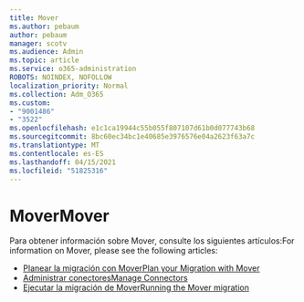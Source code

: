 ```yaml
---
title: Mover
ms.author: pebaum
author: pebaum
manager: scotv
ms.audience: Admin
ms.topic: article
ms.service: o365-administration
ROBOTS: NOINDEX, NOFOLLOW
localization_priority: Normal
ms.collection: Adm_O365
ms.custom:
- "9001486"
- "3522"
ms.openlocfilehash: e1c1ca19944c55b055f807107d61b0d077743b68
ms.sourcegitcommit: 8bc60ec34bc1e40685e3976576e04a2623f63a7c
ms.translationtype: MT
ms.contentlocale: es-ES
ms.lasthandoff: 04/15/2021
ms.locfileid: "51825316"
---
```

# <a name="mover"></a><span data-ttu-id="bf9df-102">Mover</span><span class="sxs-lookup"><span data-stu-id="bf9df-102">Mover</span></span>

<span data-ttu-id="bf9df-103">Para obtener información sobre Mover, consulte los siguientes artículos:</span><span class="sxs-lookup"><span data-stu-id="bf9df-103">For information on Mover, please see the following articles:</span></span>

- [<span data-ttu-id="bf9df-104">Planear la migración con Mover</span><span class="sxs-lookup"><span data-stu-id="bf9df-104">Plan your Migration with Mover</span></span>](https://docs.microsoft.com/sharepointmigration/mover-plan-migration)
- [<span data-ttu-id="bf9df-105">Administrar conectores</span><span class="sxs-lookup"><span data-stu-id="bf9df-105">Manage Connectors</span></span>](https://docs.microsoft.com/sharepointmigration/mover-manage-connectors)
- [<span data-ttu-id="bf9df-106">Ejecutar la migración de Mover</span><span class="sxs-lookup"><span data-stu-id="bf9df-106">Running the Mover migration</span></span>](https://docs.microsoft.com/sharepointmigration/mover-running-migration)

